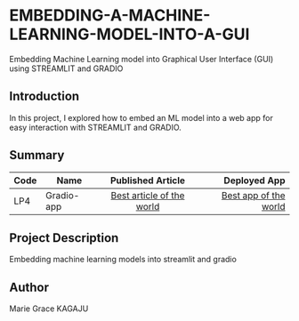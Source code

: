 # EMBEDDING-A-MACHINE-LEARNING-MODEL-INTO-A-GUI
Embedding Machine Learning model into Graphical User Interface (GUI) using STREAMLIT and GRADIO

## Introduction
In this project, I explored how to embed an ML model into a web app for easy interaction with STREAMLIT and GRADIO.

## Summary
| Code      | Name        | Published Article |  Deployed App |
|-----------|-------------|:-------------:|------:|
| LP4 | Gradio-app |  [Best article of the world](https://medium.com/@kagajugrace/gradio-app-for-sales-prediction-for-customer-churn-53901e55737a) | [Best app of the world](/) |

## Project Description
Embedding machine learning models into streamlit and gradio

## Author
Marie Grace KAGAJU